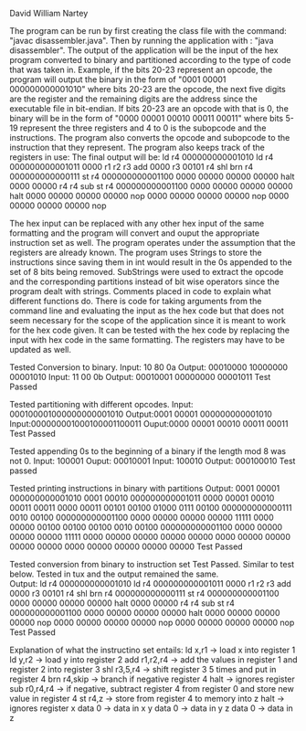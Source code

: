 David William Nartey

The program can be run by first creating the class file with the command: 
"javac disassembler.java".
Then by running the application with : "java disassembler". 
The output of the application will be the input of the hex program converted 
to binary and partitioned according to the type of code that was taken in.
Example, if the bits 20-23 represent an opcode, the program will output 
the binary in the form of "0001 00001 000000000001010" where bits 20-23 are 
the opcode, the next five digits are the register and the remaining digits 
are the address since the executable file in bit-endian. If bits 20-23 are 
an opcode with that is 0, the binary will be in the form of "0000 00001 00010 00011 00011" 
where bits 5-19 represent the three registers and 4 to 0 is the subopcode and 
the instructions. 
The program also converts the opcode and subopcode to the instruction that they represent.
The program also keeps track of the registers in use:
The final output will be:
ld r4 000000000001010
ld r4 000000000001011
0000 r1 r2 r3 add
0000 r3 00101 r4 shl
brn r4 000000000000111
st r4 000000000001100
0000 00000 00000 00000 halt
0000 00000 r4 r4 sub
st r4 000000000001100
0000 00000 00000 00000 halt
0000 00000 00000 00000 nop
0000 00000 00000 00000 nop
0000 00000 00000 00000 nop

The hex input can be replaced with any other hex input of the same formatting and 
the program will convert and ouput the appropriate instruction set as well. 
The program operates under the assumption that the registers are already known. 
The program uses Strings to store the instructions since saving them in int would result 
in the 0s appended to the set of 8 bits being removed. SubStrings were used to extract 
the opcode and the corresponding partitions instead of bit wise operators 
since the program dealt with strings. Comments placed in code to explain what 
different functions do. There is code for taking arguments from the command line and 
evaluating the input as the hex code but that does not seem necessary for the scope 
of the application since it is meant to work for the hex code given. It can be tested 
with the hex code by replacing the input with hex code in the same formatting. The 
registers may have to be updated as well. 

Tested Conversion to binary.
Input: 10 80 0a 
Output: 00010000 10000000 00001010
Input: 11 00 0b
Output: 00010001 00000000 00001011
Test Passed

Tested partitioning with different opcodes.
Input: 000100001000000000001010
Output:0001 00001 000000000001010
Input:000000001000100001100011
Ouput:0000 00001 00010 00011 00011
Test Passed 

Tested appending 0s to the beginning of a binary if the length mod 8 was not 0.
Input: 100001
Ouput: 00010001
Input: 100010
Output: 000100010
Test passed

Tested printing instructions in binary with partitions
Output: 0001 00001 000000000001010
0001 00010 000000000001011
0000 00001 00010 00011 00011
0000 00011 00101 00100 01000
0111 00100 000000000000111
0010 00100 000000000001100
0000 00000 00000 00000 11111
0000 00000 00100 00100 00100
0010 00100 000000000001100
0000 00000 00000 00000 11111
0000 00000 00000 00000 00000
0000 00000 00000 00000 00000
0000 00000 00000 00000 00000
Test Passed

Tested conversion from binary to instruction set
Test Passed. Similar to test below.
Tested in tux and the output remained the same.  
Output:
ld r4 000000000001010
ld r4 000000000001011
0000 r1 r2 r3 add
0000 r3 00101 r4 shl
brn r4 000000000000111
st r4 000000000001100
0000 00000 00000 00000 halt
0000 00000 r4 r4 sub
st r4 000000000001100
0000 00000 00000 00000 halt
0000 00000 00000 00000 nop
0000 00000 00000 00000 nop
0000 00000 00000 00000 nop
Test Passed


Explanation of what the instructino set entails:
ld x,r1         -> load x into register 1
ld y,r2         -> load y into register 2
add r1,r2,r4    -> add the values in register 1 and register 2 into
                register 3
shl r3,5,r4     -> shift register 3 5 times and put in register 4
brn r4,skip     -> branch if negative register 4
halt            -> ignores register
sub r0,r4,r4    -> if negative, subtract register 4 from register 0 
                and store new value in register 4
st r4,z         -> store from register 4 to memory into  z
halt            -> ignores register
x data 0        -> data in x
y data 0        -> data in y
z data 0        -> data in z